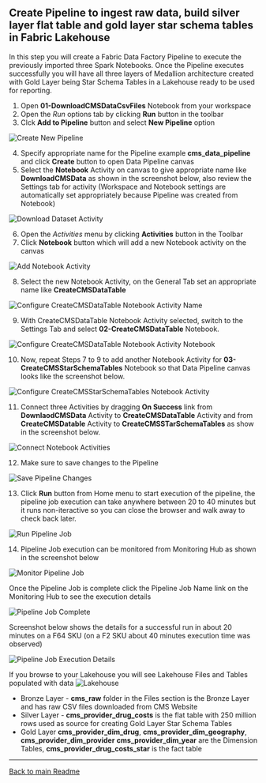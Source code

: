 ## Create Pipeline to ingest raw data, build silver layer flat table and gold layer star schema tables in **Fabric Lakehouse**

In this step you will create a Fabric Data Factory Pipeline to execute the previously imported three Spark Notebooks. Once the Pipeline executes successfully you will have all three layers of Medallion architecture created with Gold Layer being Star Schema Tables in a Lakehouse ready to be used for reporting.

1. Open **01-DownloadCMSDataCsvFiles** Notebook from your workspace
2. Open the *Run* options tab by clicking **Run** button in the toolbar 
3. Clck **Add to Pipeline** button and select **New Pipeline** option
   
![Create New Pipeline](../Images/LakehousePipelineCreate.jpg)

4. Specify appropriate name for the Pipeline example **cms_data_pipeline** and click **Create** button to open Data Pipeline canvas
5. Select the **Notebook** Activity on canvas to give appropriate name like **DownloadCMSData** as shown in the screenshot below, also review the Settings tab for activity (Workspace and Notebook settings are automatically set appropriately because Pipeline was created from Notebook)
   
![Download Dataset Activity](../Images/LakehousePipelineDownloadDataActivity.jpg)

6. Open the *Activities* menu by clicking **Activities** button in the Toolbar
7. Click **Notebook** button which will add a new Notebook activity on the canvas
   
![Add Notebook Activity](../Images/LakehousePipelineAddNotebookActivity.jpg)
    
8. Select the new Notebook Activity, on the General Tab set an appropriate name like **CreateCMSDataTable**
   
![Configure CreateCMSDataTable Notebook Activity Name](../Images/LakehousePipelineCreateCMSDataTableActivity1.jpg)

9.  With CreateCMSDataTable Notebook Activity selected, switch to the Settings Tab and select **02-CreateCMSDataTable** Notebook.

![Configure CreateCMSDataTable Notebook Activity Notebook](../Images/LakehousePipelineCreateCMSDataTableActivity2.jpg)

10. Now, repeat Steps 7 to 9 to add another Notebook Activity for **03-CreateCMSStarSchemaTables** Notebook so that Data Pipeline canvas looks like the screenshot below.

![Configure CreateCMSStarSchemaTables Notebook Activity](../Images/LakehousePipelineCreateCMSStarSchemaTablesActivity.jpg)
    
11. Connect three Activities by dragging **On Success** link from **DownlaodCMSData** Activity to **CreateCMSDataTable** Activity and from **CreateCMSDatable** Activity to **CreateCMSSTarSchemaTables** as show in the screenshot below.
   
![Connect Notebook Activities](../Images/LakehousePipelineConnectActivities.jpg)

12. Make sure to save changes to the Pipeline

![Save Pipeline Changes](../Images/LakehousePipelineSaveChanges.jpg)

13. Click **Run** button from Home menu to start execution of the pipeline, the pipeline job execution can take anywhere between 20 to 40 minutes but it runs non-iteractive so you can close the browser and walk away to check back later.

![Run Pipeline Job](../Images/LakehousePipelineRun.jpg)

14. Pipeline Job execution can be monitored from Monitoring Hub as shown in the screenshot below

![Monitor Pipeline Job](../Images/LakehousePipelineMonitor.jpg)

Once the Pipeline Job is complete click the Pipeline Job Name link on the Monitoring Hub to see the execution details

![Pipeline Job Complete](../Images/LakehousePipelineJobComplete.jpg)   

Screenshot below shows the details for a successful run in about 20 minutes on a F64 SKU (on a F2 SKU about 40 minutes execution time was observed)

![Pipeline Job Execution Details](../Images/LakehousePipelineJobExecutionDetails.jpg)

If you browse to your Lakehouse you will see Lakehouse Files and Tables populated with data
![Lakehouse](../Images/LakehouseData.jpg)

- Bronze Layer - **cms_raw** folder in the Files section is the Bronze Layer and has raw CSV files downloaded from CMS Website
- Silver Layer - **cms_provider_drug_costs** is the flat table with 250 million rows used as source for creating Gold Layer Star Schema Tables
- Gold Layer **cms_provider_dim_drug**, **cms_provider_dim_geography**, **cms_provider_dim_provider** **cms_provider_dim_year** are the Dimension Tables, **cms_provider_drug_costs_star** is the fact table


***

[Back to main Readme](../Readme.md#step-2-download-raw-files-and-build-out-silver-and-gold-layer-tables-star-schema-to-be-used-for-reporting)